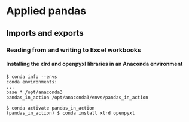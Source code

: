 # Applied pandas
## Imports and exports
### Reading from and writing to Excel workbooks
#### Installing the xlrd and openpyxl libraries in an Anaconda environment

```unix
$ conda info --envs
conda environments:
...
base * /opt/anaconda3
pandas_in_action /opt/anaconda3/envs/pandas_in_action
```

```unix
$ conda activate pandas_in_action
(pandas_in_action) $ conda install xlrd openpyxl
```